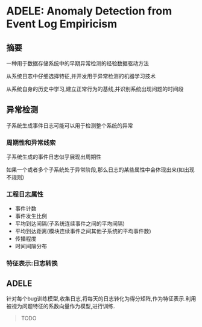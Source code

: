 # ADELE: Anomaly Detection from Event Log Empiricism

## 摘要
一种用于数据存储系统中的早期异常检测的经验数据驱动方法

从系统日志中仔细选择特征,并开发用于异常检测的机器学习技术

从系统自身的历史中学习,建立正常行为的基线,并识别系统出现问题的时间段

## 异常检测
子系统生成事件日志可能可以用于检测整个系统的异常

### 周期性和异常线索
子系统生成的事件日志似乎展现出周期性

如果一个或者多个子系统处于异常阶段,那么日志的某些属性中会体现出来(如出现不规则)

### 工程日志属性
- 事件计数
- 事件发生比例
- 平均到达间隔(子系统连续事件之间的平均间隔)
- 平均到达距离(模块连续事件之间其他子系统的平均事件数)
- 传播程度
- 时间间隔分布

### 特征表示:日志转换

## ADELE
针对每个bug训练模型,收集日志,将每天的日志转化为得分矩阵,作为特征表示.利用被视为问题特征的系数向量作为模型,进行训练.

> TODO
